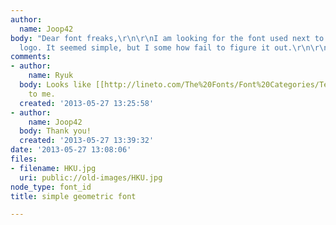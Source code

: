 ```yaml
---
author:
  name: Joop42
body: "Dear font freaks,\r\n\r\nI am looking for the font used next to this \"HKU\"
  logo. It seemed simple, but I some how fail to figure it out.\r\n\r\nTanks in advance!"
comments:
- author:
    name: Ryuk
  body: Looks like [[http://lineto.com/The%20Fonts/Font%20Categories/Text%20Fonts/Brown|Brown]]
    to me.
  created: '2013-05-27 13:25:58'
- author:
    name: Joop42
  body: Thank you!
  created: '2013-05-27 13:39:32'
date: '2013-05-27 13:08:06'
files:
- filename: HKU.jpg
  uri: public://old-images/HKU.jpg
node_type: font_id
title: simple geometric font

---
```

